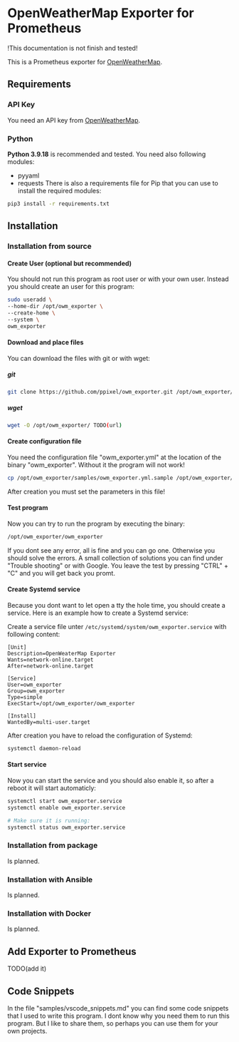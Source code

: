 # OpenWeatherMap Exporter for Prometheus
!This documentation is not finish and tested!

This is a Prometheus exporter for [OpenWeatherMap](https://openweathermap.org/).

## Requirements
### API Key
You need an API key from [OpenWeatherMap](https://openweathermap.org/price).

### Python
**Python 3.9.18** is recommended and tested. You need also following modules:
- pyyaml
- requests
There is also a requirements file for Pip that you can use to install the required modules:
```bash
pip3 install -r requirements.txt
```

## Installation
### Installation from source
#### Create User (optional but recommended)
You should not run this program as root user or with your own user. Instead you should create an user for this program:
```bash
sudo useradd \
--home-dir /opt/owm_exporter \
--create-home \
--system \
owm_exporter
```
#### Download and place files
You can download the files with git or with wget:
##### git
```bash
git clone https://github.com/ppixel/owm_exporter.git /opt/owm_exporter/
```

##### wget
```bash
wget -O /opt/owm_exporter/ TODO(url)
```
#### Create configuration file
You need the configuration file "owm_exporter.yml" at the location of the binary "owm_exporter". Without it the program will not work!
```bash
cp /opt/owm_exporter/samples/owm_exporter.yml.sample /opt/owm_exporter/owm_exporter.yml
```
After creation you must set the parameters in this file!
#### Test program
Now you can try to run the program by executing the binary:
```bash
/opt/owm_exporter/owm_exporter
```
If you dont see any error, all is fine and you can go one. Otherwise you should solve the errors. A small collection of solutions you can find under "Trouble shooting" or with Google. You leave the test by pressing "CTRL" + "C" and you will get back you promt.

#### Create Systemd service
Because you dont want to let open a tty the hole time, you should create a service. Here is an example how to create a Systemd service:

Create a service file unter `/etc/systemd/system/owm_exporter.service` with following content:
```
[Unit]
Description=OpenWeaterMap Exporter
Wants=network-online.target
After=network-online.target

[Service]
User=owm_exporter
Group=owm_exporter
Type=simple
ExecStart=/opt/owm_exporter/owm_exporter

[Install]
WantedBy=multi-user.target
```
After creation you have to reload the configuration of Systemd:
```bash
systemctl daemon-reload
```

#### Start service
Now you can start the service and you should also enable it, so after a reboot it will start automaticly:
```bash
systemctl start owm_exporter.service
systemctl enable owm_exporter.service

# Make sure it is running:
systemctl status owm_exporter.service
```

### Installation from package
Is planned.
### Installation with Ansible
Is planned.
### Installation with Docker
Is planned.

## Add Exporter to Prometheus
TODO(add it)

## Code Snippets
In the file "samples/vscode_snippets.md" you can find some code snippets that I used to write this program. I dont know why you need them to run this program. But I like to share them, so perhaps you can use them for your own projects.